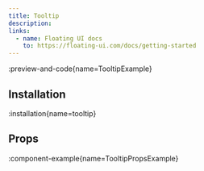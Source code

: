 ```yaml
---
title: Tooltip
description:
links:
  - name: Floating UI docs
    to: https://floating-ui.com/docs/getting-started
---
```


:preview-and-code{name=TooltipExample}

## Installation

:installation{name=tooltip}

## Props

:component-example{name=TooltipPropsExample}
